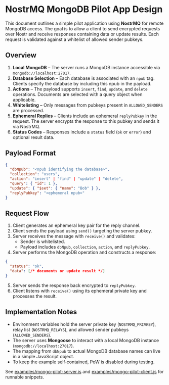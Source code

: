 # NostrMQ MongoDB Pilot App Design

This document outlines a simple pilot application using **NostrMQ** for remote MongoDB access. The goal is to allow a client to send encrypted requests over Nostr and receive responses containing data or update results. Each request is validated against a whitelist of allowed sender pubkeys.

## Overview

1. **Local MongoDB** – The server runs a MongoDB instance accessible via `mongodb://localhost:27017`.
2. **Database Selection** – Each database is associated with an `npub` tag. Clients specify the database by including this npub in the payload.
3. **Actions** – The payload supports `insert`, `find`, `update`, and `delete` operations. Documents are selected with a query object when applicable.
4. **Whitelisting** – Only messages from pubkeys present in `ALLOWED_SENDERS` are processed.
5. **Ephemeral Replies** – Clients include an ephemeral `replyPubkey` in the request. The server encrypts the response to this pubkey and sends it via NostrMQ.
6. **Status Codes** – Responses include a `status` field (`ok` or `error`) and optional result data.

## Payload Format

```json
{
  "dbNpub": "<npub identifying the database>",
  "collection": "users",
  "action": "insert" | "find" | "update" | "delete",
  "query": { "id": 1 },
  "update": { "$set": { "name": "Bob" } },
  "replyPubkey": "<ephemeral npub>"
}
```

## Request Flow

1. Client generates an ephemeral key pair for the reply channel.
2. Client sends the payload using `send()` targeting the server pubkey.
3. Server receives the message with `receive()` and validates:
   - Sender is whitelisted.
   - Payload includes `dbNpub`, `collection`, `action`, and `replyPubkey`.
4. Server performs the MongoDB operation and constructs a response:

```json
{
  "status": "ok",
  "data": [/* documents or update result */]
}
```

5. Server sends the response back encrypted to `replyPubkey`.
6. Client listens with `receive()` using its ephemeral private key and processes the result.

## Implementation Notes

- Environment variables hold the server private key (`NOSTRMQ_PRIVKEY`), relay list (`NOSTRMQ_RELAYS`), and allowed sender pubkeys (`ALLOWED_SENDERS`).
- The server uses **Mongoose** to interact with a local MongoDB instance (`mongodb://localhost:27017`).
- The mapping from `dbNpub` to actual MongoDB database names can live in a simple JavaScript object.
- To keep the example self‑contained, PoW is disabled during testing.

See [examples/mongo-pilot-server.js](../examples/mongo-pilot-server.js) and [examples/mongo-pilot-client.js](../examples/mongo-pilot-client.js) for runnable snippets.

